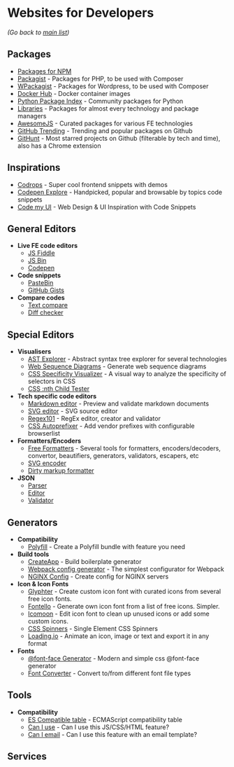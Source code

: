 # Websites for Developers

_(Go back to [main list](https://github.com/dreamworkers/developers-toolkit/blob/master/README.md))_

## Packages

- [Packages for NPM](https://www.npmjs.com/)
- [Packagist](https://packagist.com/) - Packages for PHP, to be used with Composer
- [WPackagist](https://wpackagist.org/) - Packages for Wordpress, to be used with Composer
- [Docker Hub](https://hub.docker.com/) - Docker container images
- [Python Package Index](https://pypi.org/) - Community packages for Python
- [Libraries](https://libraries.io/) - Packages for almost every technology and package managers
- [AwesomeJS](https://awesomejs.dev/) - Curated packages for various FE technologies
- [GitHub Trending](https://github.com/trending) - Trending and popular packages on Github
- [GitHunt](http://kamranahmed.info/githunt/) - Most starred projects on Github (filterable by tech and time), also has a Chrome extension

## Inspirations

- [Codrops](https://tympanus.net/codrops/all-articles/) - Super cool frontend snippets with demos
- [Codepen Explore](https://codepen.io/picks/pens/) - Handpicked, popular and browsable by topics code snippets
- [Code my UI](https://codemyui.com/) - Web Design & UI Inspiration with Code Snippets

## General Editors

- **Live FE code editors**
  - [JS Fiddle](http://jsfiddle.net/)
  - [JS Bin](http://jsbin.com/)
  - [Codepen](https://codepen.io/)
- **Code snippets**
  - [PasteBin](https://pastebin.com/)
  - [GitHub Gists](https://gist.github.com/)
- **Compare codes**
  - [Text compare](https://text-compare.com/)
  - [Diff checker](https://www.diffchecker.com/)

## Special Editors

- **Visualisers**
  - [AST Explorer](https://astexplorer.net/) - Abstract syntax tree explorer for several technologies
  - [Web Sequence Diagrams](https://www.websequencediagrams.com/) - Generate web sequence diagrams
  - [CSS Specificity Visualizer](https://isellsoap.github.io/specificity-visualizer/) - A visual way to analyze the specificity of selectors in CSS
  - [CSS :nth Child Tester](https://css-tricks.com/examples/nth-child-tester/)
- **Tech specific code editors**
  - [Markdown editor](https://dillinger.io/) - Preview and validate markdown documents
  - [SVG editor](https://jakearchibald.github.io/svgomg/) - SVG source editor
  - [Regex101](https://regex101.com/) - RegEx editor, creator and validator
  - [CSS Autoprefixer](https://autoprefixer.github.io/) - Add vendor prefixes with configurable browserlist
- **Formatters/Encoders**
  - [Free Formatters](https://www.freeformatter.com/) - Several tools for formatters, encoders/decoders, convertor, beautifiers, generators, validators, escapers, etc
  - [SVG encoder](https://codepen.io/yoksel/pen/JDqvs)
  - [Dirty markup formatter](https://www.10bestdesign.com/dirtymarkup/)
- **JSON**
  - [Parser](http://json.parser.online.fr/)
  - [Editor](https://jsoneditoronline.org/)
  - [Validator](https://jsonformatter.curiousconcept.com/)

## Generators

- **Compatibility**
  - [Polyfill](https://polyfill.io/v3/) - Create a Polyfill bundle with feature you need
- **Build tools**
  - [CreateApp](https://createapp.dev/) - Build boilerplate generator
  - [Webpack config generator](https://generatewebpackconfig.netlify.com/) - The simplest configurator for Webpack
  - [NGINX Config](https://www.digitalocean.com/community/tools/nginx) - Create config for NGINX servers
- **Icon & Icon Fonts**
  - [Glyphter](https://glyphter.com/) - Create custom icon font with curated icons from several free icon fonts.
  - [Fontello](http://fontello.com/) - Generate own icon font from a list of free icons. Simpler.
  - [Icomoon](https://icomoon.io/) - Edit icon font to clean up unused icons or add some custom icons.
  - [CSS Spinners](https://projects.lukehaas.me/css-loaders/) - Single Element CSS Spinners
  - [Loading.io](https://loading.io/) - Animate an icon, image or text and export it in any format
- **Fonts**
  - [@font-face Generator](https://transfonter.org/) - Modern and simple css @font-face generator
  - [Font Converter](https://onlinefontconverter.com/) - Convert to/from different font file types

## Tools

- **Compatibility**
  - [ES Compatible table](http://kangax.github.io/compat-table/es6/) - ECMAScript compatibility table
  - [Can I use](https://caniuse.com/) - Can I use this JS/CSS/HTML feature?
  - [Can I email](https://www.caniemail.com) - Can I use this feature with an email template?

## Services
